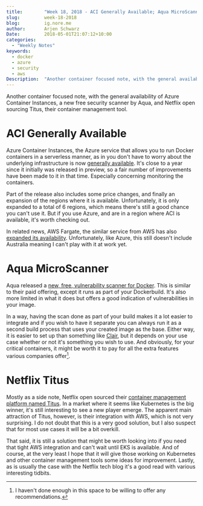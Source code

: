 ```yaml
---
title:        "Week 18, 2018 - ACI Generally Available; Aqua MicroScanner; Netflix Titus"
slug:         week-18-2018
blog:         ig.nore.me  
author:       Arjen Schwarz  
Date:         2018-05-01T21:07:12+10:00
categories:   
  - "Weekly Notes"
keywords:
  - docker
  - azure
  - security
  - aws
Description:  "Another container focused note, with the general availability of Azure Container Instances, a new free security scanner by Aqua, and Netflix open sourcing Titus, their container management tool."
---
```


Another container focused note, with the general availability of Azure Container Instances, a new free security scanner by Aqua, and Netflix open sourcing Titus, their container management tool.

# ACI Generally Available

Azure Container Instances, the Azure service that allows you to run Docker containers in a serverless manner, as in you don't have to worry about the underlying infrastructure is now [generally available](https://azure.microsoft.com/en-au/blog/azure-container-instances-now-generally-available/). It's close to a year since it initially was released in preview, so a fair number of improvements have been made to it in that time. Especially concerning monitoring the containers.

Part of the release also includes some price changes, and finally an expansion of the regions where it is available. Unfortunately, it is only expanded to a total of 6 regions, which means there's still a good chance you can't use it. But if you use Azure, and are in a region where ACI is available, it's worth checking out.

In related news, AWS Fargate, the similar service from AWS has also [expanded its availability](https://aws.amazon.com/about-aws/whats-new/2018/04/aws-fargate-now-available-in-ohio--oregon--and-ireland-regions/). Unfortunately, like Azure, this still doesn't include Australia meaning I can't play with it at work yet.

# Aqua MicroScanner 

Aqua released a [new, free, vulnerability scanner for Docker](https://blog.aquasec.com/microscanner-free-image-vulnerability-scanner-for-developers). This is similar to their paid offering, except it runs as part of your Dockerbuild. It's also more limited in what it does but offers a good indication of vulnerabilities in your image. 

In a way, having the scan done as part of your build makes it a lot easier to integrate and if you wish to have it separate you can always run it as a second build process that uses your created image as the base. Either way, it is easier to set up than something like [Clair](https://github.com/coreos/clair), but it depends on your use case whether or not it's something you wish to use. And obviously, for your critical containers, it might be worth it to pay for all the extra features various companies offer[^1].

# Netflix Titus

Mostly as a side note, Netflix open sourced their [container management platform named Titus](https://medium.com/netflix-techblog/titus-the-netflix-container-management-platform-is-now-open-source-f868c9fb5436). In a market where it seems like Kubernetes is the big winner, it's still interesting to see a new player emerge. The apparent main attraction of Titus, however, is their integration with AWS, which is not very surprising. I do not doubt that this is a very good solution, but I also suspect that for most use cases it will be a bit overkill.

That said, it is still a solution that might be worth looking into if you need that tight AWS integration and can't wait until EKS is available. And of course, at the very least I hope that it will give those working on Kubernetes and other container management tools some ideas for improvement. Lastly, as is usually the case with the Netflix tech blog it's a good read with various interesting tidbits.

[^1]:	I haven't done enough in this space to be willing to offer any recommendations.
